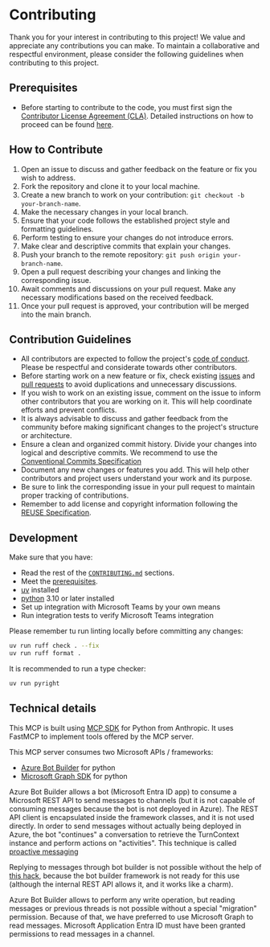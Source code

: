 # Contributing

Thank you for your interest in contributing to this project! We value and appreciate any contributions you can make.
To maintain a collaborative and respectful environment, please consider the following guidelines when contributing to
this project.

## Prerequisites

- Before starting to contribute to the code, you must first sign the
  [Contributor License Agreement (CLA)](https://github.com/InditexTech/foss/blob/main/documents/ITX_OSS_CLA.pdf).
  Detailed instructions on how to proceed can be found [here](https://github.com/InditexTech/foss/blob/main/CONTRIBUTING.md).

## How to Contribute

1. Open an issue to discuss and gather feedback on the feature or fix you wish to address.
2. Fork the repository and clone it to your local machine.
3. Create a new branch to work on your contribution: `git checkout -b your-branch-name`.
4. Make the necessary changes in your local branch.
5. Ensure that your code follows the established project style and formatting guidelines.
6. Perform testing to ensure your changes do not introduce errors.
7. Make clear and descriptive commits that explain your changes.
8. Push your branch to the remote repository: `git push origin your-branch-name`.
9. Open a pull request describing your changes and linking the corresponding issue.
10. Await comments and discussions on your pull request. Make any necessary modifications based on the received feedback.
11. Once your pull request is approved, your contribution will be merged into the main branch.

## Contribution Guidelines

- All contributors are expected to follow the project's [code of conduct](CODE_of_CONDUCT.md). Please be respectful and
considerate towards other contributors.
- Before starting work on a new feature or fix, check existing [issues](../../issues) and [pull requests](../../pulls)
to avoid duplications and unnecessary discussions.
- If you wish to work on an existing issue, comment on the issue to inform other contributors that you are working on it.
This will help coordinate efforts and prevent conflicts.
- It is always advisable to discuss and gather feedback from the community before making significant changes to the
project's structure or architecture.
- Ensure a clean and organized commit history. Divide your changes into logical and descriptive commits. We recommend to use the [Conventional Commits Specification](https://www.conventionalcommits.org/en/v1.0.0/)
- Document any new changes or features you add. This will help other contributors and project users understand your work
and its purpose.
- Be sure to link the corresponding issue in your pull request to maintain proper tracking of contributions.
- Remember to add license and copyright information following the [REUSE Specification](https://reuse.software/spec/#copyright-and-licensing-information).

## Development

Make sure that you have:

- Read the rest of the [`CONTRIBUTING.md`](CONTRIBUTING.md) sections.
- Meet the [prerequisites](#prerequisites).
- [uv](https://github.com/astral-sh/uv) installed
- [python](https://www.python.org/) 3.10 or later installed
- Set up integration with Microsoft Teams by your own means
- Run integration tests to verify Microsoft Teams integration

Please remember tu run linting locally before committing any changes:

```bash
uv run ruff check . --fix
uv run ruff format .
```

It is recommended to run a type checker:

```bash
uv run pyright
```

## Technical details

This MCP is built using [MCP SDK](https://github.com/modelcontextprotocol/python-sdk) for Python from Anthropic.
It uses FastMCP to implement tools offered by the MCP server.

This MCP server consumes two Microsoft APIs / frameworks:

- [Azure Bot Builder](https://github.com/microsoft/botbuilder-python) for python
- [Microsoft Graph SDK](https://github.com/microsoftgraph/msgraph-sdk-python) for python

Azure Bot Builder allows a bot (Microsoft Entra ID app) to consume a Microsoft REST API to send messages to channels 
(but it is not capable of consuming messages because the bot is not deployed in Azure). The REST API client is 
encapsulated inside the framework classes, and it is not used directly.
In order to send messages without actually being deployed in Azure, the bot "continues" a conversation to retrieve 
the TurnContext instance and perform actions on "activities". This technique is called 
[proactive messaging](https://learn.microsoft.com/en-us/microsoftteams/platform/bots/how-to/conversations/send-proactive-messages?tabs=python)

Replying to messages through bot builder is not possible without the help of 
[this hack](https://github.com/microsoft/botframework-sdk/issues/6626), because the bot builder framework 
is not ready for this use (although the internal REST API allows it, and it works like a charm).

Azure Bot Builder allows to perform any write operation, but reading messages or previous threads is not possible 
without a special "migration" permission. Because of that, we have preferred to use Microsoft Graph to read messages.
Microsoft Application Entra ID must have been granted permissions to read messages in a channel.

